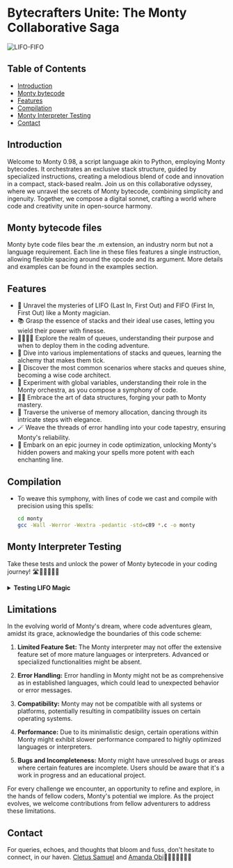 # Bytecrafters Unite: The Monty Collaborative Saga

![LIFO-FIFO](https://thumbs.dreamstime.com/b/lifo-fifo-last-first-out-symbol-changes-concept-words-lifo-to-fifo-wooden-blocks-beautiful-grey-table-grey-background-243406275.jpg)

## Table of Contents

- [Introduction](#introduction)
- [Monty bytecode](#monty-bytecode-files)
- [Features](#features)
- [Compilation](#compilation)
- [Monty Interpreter Testing](#monty-interpreter-testing)
- [Contact](#contact)

## Introduction

Welcome to Monty 0.98, a script language akin to Python, employing Monty bytecodes. It orchestrates an exclusive stack structure, guided by specialized instructions, creating a melodious blend of code and innovation in a compact, stack-based realm.
Join us on this collaborative odyssey, where we unravel the secrets of Monty bytecode, combining simplicity and ingenuity. Together, we compose a digital sonnet, crafting a world where code and creativity unite in open-source harmony.

## Monty bytecode files

Monty byte code files bear the .m extension, an industry norm but not a language requirement. Each line in these files features a single instruction, allowing flexible spacing around the opcode and its argument. More details and examples can be found in the examples section.

## Features

- 🧐 Unravel the mysteries of LIFO (Last In, First Out) and FIFO (First In, First Out) like a Monty magician.
- 📚 Grasp the essence of stacks and their ideal use cases, letting you wield their power with finesse.
- 🚶‍♂️🚶‍♀️ Explore the realm of queues, understanding their purpose and when to deploy them in the coding adventure.
- 🧮 Dive into various implementations of stacks and queues, learning the alchemy that makes them tick.
- 🌆 Discover the most common scenarios where stacks and queues shine, becoming a wise code architect.
- 🧪 Experiment with global variables, understanding their role in the Monty orchestra, as you compose a symphony of code.
- 🧙‍♂️ Embrace the art of data structures, forging your path to Monty mastery.
- 🌌 Traverse the universe of memory allocation, dancing through its intricate steps with elegance.
- 🪄 Weave the threads of error handling into your code tapestry, ensuring Monty's reliability.
- 🚀 Embark on an epic journey in code optimization, unlocking Monty's hidden powers and making your spells more potent with each enchanting line.

## Compilation

- To weave this symphony, with lines of code we cast and compile with precision using this spells:

    ```bash
    cd monty
    gcc -Wall -Werror -Wextra -pedantic -std=c89 *.c -o monty
    ```

## Monty Interpreter Testing

Take these tests and unlock the power of Monty bytecode in your coding journey! 🛣️🚶🚶‍♂️🚶‍♀️

<details>

<summary><strong>Testing LIFO Magic</strong></summary>

1. Create a new Monty script file named `lifo_test.m` and open it with your favorite text editor.
2. Add the following Monty bytecode to the script:

   ```plaintext
   push 1
   push 2
   push 3
   pall

3. Save the script file and close the text editor.
4. In your terminal, run the Monty interpreter with the script:

    ```bash
    ./monty lifo_test.m
    ```

5. Witness the magic as it displays the values in LIFO (Last In,  First Out) order:

    ```plaintext
    3
    2 
    1
    ```

### Unleashing FIFO Sorcery

1. Create another Monty script file named `fifo_test.m` and open it with your mystical text editor.
2. Craft the following Monty bytecode incantation:

    ```plaintext
    push 1
    push 2
    push 3
    pall
    ```

3. Open your terminal and command the Monty interpreter to read the script.

    ```plaintext
    ./monty fifo_test.m
    ```

4. Behold the enchantment as it reveals the values in FIFO (First In, First Out) order:

    ```plaintext
    1
    2
    3
    ```

### Journey into Error Realms

1. Forge a Monty script called error_test.m and let your code adventures begin.
2. Insert the following Monty bytecode in your script:

    ```plaintext
    pop
    pchar
    ```

3. Save the script and release your text editor for a moment.
4. Cast the Monty interpreter spell on the script: `./monty error_test.m`
5. Witness the incantation's consequences as it dances with errors, unraveling the mysteries of error handling.

    ```javascript
    Error: Can't pop an empty stack
    ```

### Code Optimization Quest

1. Embark on an epic code optimization quest with a script named `optimize_test.m`
2. Channel your knowledge into this Monty bytecode masterpiece

    ```javascript
    push 5
    push 10
    mul
    pall
    ```

3. Save your script
4. Open your terminal, and set the Monty interpreter on the script: `./monty optimize_test.m`
5. Experience the results as Monty's magic optimizes your code and leaves you in awe.

    ```javascript
    50
    ```

</details>

## Limitations

In the evolving world of Monty's dream, where code adventures gleam, amidst its grace, acknowledge the boundaries of this code scheme:

1. **Limited Feature Set:** The Monty interpreter may not offer the extensive feature set of more mature languages or interpreters. Advanced or specialized functionalities might be absent.

2. **Error Handling:** Error handling in Monty might not be as comprehensive as in established languages, which could lead to unexpected behavior or error messages.

3. **Compatibility:** Monty may not be compatible with all systems or platforms, potentially resulting in compatibility issues on certain operating systems.

4. **Performance:** Due to its minimalistic design, certain operations within Monty might exhibit slower performance compared to highly optimized languages or interpreters.

5. **Bugs and Incompleteness:** Monty might have unresolved bugs or areas where certain features are incomplete. Users should be aware that it's a work in progress and an educational project.

For every challenge we encounter, an opportunity to refine and explore, in the hands of fellow coders, Monty's potential we implore. As the project evolves, we welcome contributions from fellow adventurers to address these limitations.

## Contact

For queries, echoes, and thoughts that bloom and fuss, don't hesitate to connect, in our haven. [Cletus Samuel](https://cletsymedia.github.io/Prof-Portfolio/) and [Amanda Obi](https://github.com/ObiChika)🙏🙏🙏🙏🙏🙏🙏
